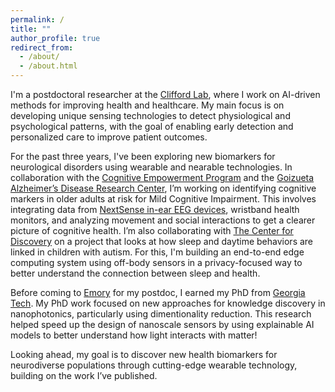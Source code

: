 ```yaml
---
permalink: /
title: ""
author_profile: true
redirect_from: 
  - /about/
  - /about.html
---
```


I'm a postdoctoral researcher at the [Clifford Lab](https://gdclifford.info/gari), where I work on AI-driven methods for improving health and healthcare. My main focus is on developing unique sensing technologies to detect physiological and psychological patterns, with the goal of enabling early detection and personalized care to improve patient outcomes.

For the past three years, I've been exploring new biomarkers for neurological disorders using wearable and nearable technologies. In collaboration with the [Cognitive Empowerment Program](https://empowerment.emory.edu) and the [Goizueta Alzheimer’s Disease Research Center](https://alzheimers.emory.edu), I’m working on identifying cognitive markers in older adults at risk for Mild Cognitive Impairment. This involves integrating data from [NextSense in-ear EEG devices](https://www.nextsense.io), wristband health monitors, and analyzing movement and social interactions to get a clearer picture of cognitive health. I’m also collaborating with [The Center for Discovery](https://thecenterfordiscovery.org) on a project that looks at how sleep and daytime behaviors are linked in children with autism. For this, I'm building an end-to-end edge computing system using off-body sensors in a privacy-focused way to better understand the connection between sleep and health.

Before coming to [Emory](https://www.emory.edu/home/index.html) for my postdoc, I earned my PhD from [Georgia Tech](https://www.gatech.edu). My PhD work focused on new approaches for knowledge discovery in nanophotonics, particularly using dimentionality reduction. This research helped speed up the design of nanoscale sensors by using explainable AI models to better understand how light interacts with matter!

Looking ahead, my goal is to discover new health biomarkers for neurodiverse populations through cutting-edge wearable technology, building on the work I’ve published.
